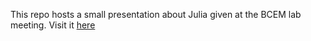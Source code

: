 This repo hosts  a small presentation about Julia given at the BCEM lab meeting. Visit it [here](https://camilogarciabotero.github.io/julia-glimpse/julia-glimpse.html#/title-slide) 
